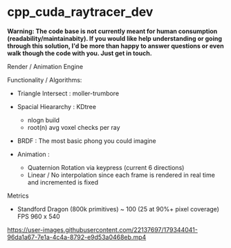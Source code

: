 # cpp_cuda_raytracer_dev
**Warning: The code base is not currently meant for human consumption (readability/maintainabity). If you would like help understanding or going through this solution, I'd be more than happy to answer questions or even walk though the code with you. Just get in touch.**

Render / Animation Engine

Functionality / Algorithms:

  - Triangle Intersect : moller-trumbore
  - Spacial Hieararchy : KDtree
    - nlogn build 
    - root(n) avg voxel checks per ray
    
 - BRDF : The most basic phong you could imagine
 - Animation : 
   - Quaternion Rotation via keypress (current 6 directions) 
   - Linear / No interpolation since each frame is rendered in real time and incremented is fixed

Metrics
  - Standford Dragon (800k primitives) ~ 100 (25 at 90%+ pixel coverage) FPS  960 x 540


https://user-images.githubusercontent.com/22137697/179344041-96da1a67-7e1a-4c4a-8792-e9d53a0468eb.mp4
